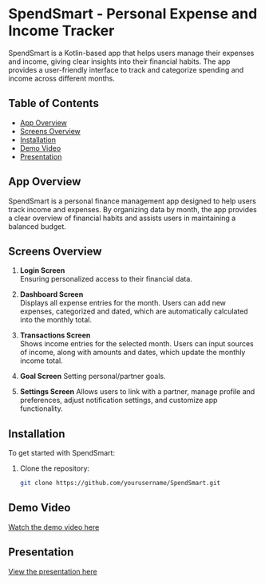 # SpendSmart - Personal Expense and Income Tracker

SpendSmart is a Kotlin-based app that helps users manage their expenses and income, giving clear insights into their financial habits. The app provides a user-friendly interface to track and categorize spending and income across different months.

## Table of Contents
- [App Overview](#app-overview)
- [Screens Overview](#screens-overview)
- [Installation](#installation)
- [Demo Video](#demo-video)
- [Presentation](#presentation)

## App Overview
SpendSmart is a personal finance management app designed to help users track income and expenses. By organizing data by month, the app provides a clear overview of financial habits and assists users in maintaining a balanced budget.

## Screens Overview

1. **Login Screen**  
   Ensuring personalized access to their financial data.
2. **Dashboard Screen**  
   Displays all expense entries for the month. Users can add new expenses, categorized and dated, which are automatically calculated into the monthly total.
3. **Transactions Screen**  
   Shows income entries for the selected month. Users can input sources of income, along with amounts and dates, which update the monthly income total.
    
4. **Goal Screen**
  Setting personal/partner goals.
  
5. **Settings Screen**
  Allows users to link with a partner, manage profile and preferences, adjust notification settings, and customize app functionality.

## Installation
To get started with SpendSmart:

1. Clone the repository:  
   ```bash
   git clone https://github.com/yourusername/SpendSmart.git

## Demo Video
[Watch the demo video here](URL_TO_YOUR_VIDEO)

## Presentation
[View the presentation here](URL_TO_YOUR_PRESENTATION)

